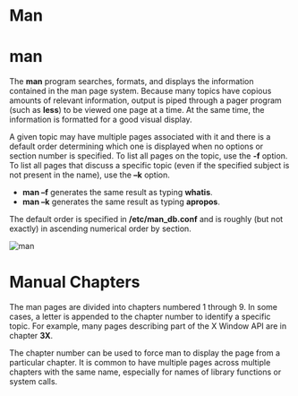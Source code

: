 # Man

# **man**

The **man** program searches, formats, and displays the information contained in the man page system. Because many topics have copious amounts of relevant information, output is piped through a pager program (such as **less**) to be viewed one page at a time. At the same time, the information is formatted for a good visual display.

A given topic may have multiple pages associated with it and there is a default order determining which one is displayed when no options or section number is specified. To list all pages on the topic, use the **-f** option. To list all pages that discuss a specific topic (even if the specified subject is not present in the name), use the **–k** option.

- **man –f** generates the same result as typing **whatis**.
- **man –k** generates the same result as typing **apropos**.

The default order is specified in **/etc/man_db.conf** and is roughly (but not exactly) in ascending numerical order by section.

![man](https://d36ai2hkxl16us.cloudfront.net/course-uploads/e0df7fbf-a057-42af-8a1f-590912be5460/5xkmq2iau4xd-man1.png)

# **Manual Chapters**

The man pages are divided into chapters numbered 1 through 9. In some cases, a letter is appended to the chapter number to identify a specific topic. For example, many pages describing part of the X Window API are in chapter **3X**.

The chapter number can be used to force man to display the page from a particular chapter. It is common to have multiple pages across multiple chapters with the same name, especially for names of library functions or system calls.